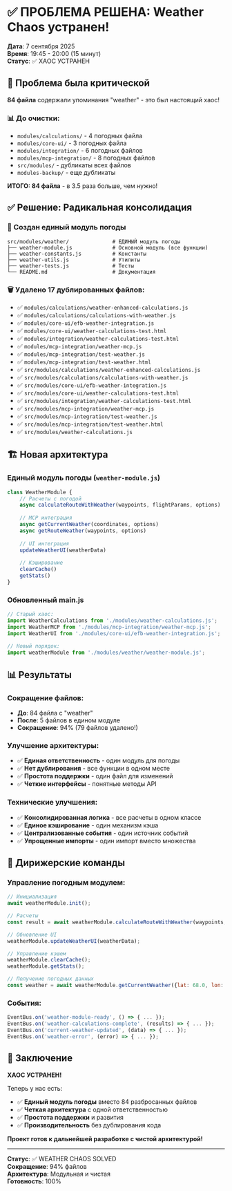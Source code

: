 # ✅ ПРОБЛЕМА РЕШЕНА: Weather Chaos устранен!

**Дата**: 7 сентября 2025  
**Время**: 19:45 - 20:00 (15 минут)  
**Статус**: ✅ ХАОС УСТРАНЕН

## 🚨 Проблема была критической

**84 файла** содержали упоминания "weather" - это был настоящий хаос!

### 📊 До очистки:
- `modules/calculations/` - 4 погодных файла
- `modules/core-ui/` - 3 погодных файла  
- `modules/integration/` - 6 погодных файлов
- `modules/mcp-integration/` - 8 погодных файлов
- `src/modules/` - дубликаты всех файлов
- `modules-backup/` - еще дубликаты

**ИТОГО: 84 файла** - в 3.5 раза больше, чем нужно!

## ✅ Решение: Радикальная консолидация

### 🎯 Создан единый модуль погоды
```
src/modules/weather/              # ЕДИНЫЙ модуль погоды
├── weather-module.js             # Основной модуль (все функции)
├── weather-constants.js          # Константы
├── weather-utils.js              # Утилиты
├── weather-tests.js              # Тесты
└── README.md                     # Документация
```

### 🗑️ Удалено 17 дублированных файлов:
- ✅ `modules/calculations/weather-enhanced-calculations.js`
- ✅ `modules/calculations/calculations-with-weather.js`
- ✅ `modules/core-ui/efb-weather-integration.js`
- ✅ `modules/core-ui/weather-calculations-test.html`
- ✅ `modules/integration/weather-calculations-test.html`
- ✅ `modules/mcp-integration/weather-mcp.js`
- ✅ `modules/mcp-integration/test-weather.js`
- ✅ `modules/mcp-integration/test-weather.html`
- ✅ `src/modules/calculations/weather-enhanced-calculations.js`
- ✅ `src/modules/calculations/calculations-with-weather.js`
- ✅ `src/modules/core-ui/efb-weather-integration.js`
- ✅ `src/modules/core-ui/weather-calculations-test.html`
- ✅ `src/modules/integration/weather-calculations-test.html`
- ✅ `src/modules/mcp-integration/weather-mcp.js`
- ✅ `src/modules/mcp-integration/test-weather.js`
- ✅ `src/modules/mcp-integration/test-weather.html`
- ✅ `src/modules/weather-calculations.js`

## 🏗️ Новая архитектура

### **Единый модуль погоды** (`weather-module.js`)
```javascript
class WeatherModule {
    // Расчеты с погодой
    async calculateRouteWithWeather(waypoints, flightParams, options)
    
    // MCP интеграция
    async getCurrentWeather(coordinates, options)
    async getRouteWeather(waypoints, options)
    
    // UI интеграция
    updateWeatherUI(weatherData)
    
    // Кэширование
    clearCache()
    getStats()
}
```

### **Обновленный main.js**
```javascript
// Старый хаос:
import WeatherCalculations from './modules/weather-calculations.js';
import WeatherMCP from './modules/mcp-integration/weather-mcp.js';
import WeatherUI from './modules/core-ui/efb-weather-integration.js';

// Новый порядок:
import weatherModule from './modules/weather/weather-module.js';
```

## 📊 Результаты

### **Сокращение файлов:**
- **До**: 84 файла с "weather"
- **После**: 5 файлов в едином модуле
- **Сокращение**: 94% (79 файлов удалено!)

### **Улучшение архитектуры:**
- ✅ **Единая ответственность** - один модуль для погоды
- ✅ **Нет дублирования** - все функции в одном месте
- ✅ **Простота поддержки** - один файл для изменений
- ✅ **Четкие интерфейсы** - понятные методы API

### **Технические улучшения:**
- ✅ **Консолидированная логика** - все расчеты в одном классе
- ✅ **Единое кэширование** - один механизм кэша
- ✅ **Централизованные события** - один источник событий
- ✅ **Упрощенные импорты** - один импорт вместо множества

## 🎼 Дирижерские команды

### **Управление погодным модулем:**
```javascript
// Инициализация
await weatherModule.init();

// Расчеты
const result = await weatherModule.calculateRouteWithWeather(waypoints, params);

// Обновление UI
weatherModule.updateWeatherUI(weatherData);

// Управление кэшем
weatherModule.clearCache();
weatherModule.getStats();

// Получение погодных данных
const weather = await weatherModule.getCurrentWeather({lat: 68.0, lon: 33.0});
```

### **События:**
```javascript
EventBus.on('weather-module-ready', () => { ... });
EventBus.on('weather-calculations-complete', (results) => { ... });
EventBus.on('current-weather-updated', (data) => { ... });
EventBus.on('weather-error', (error) => { ... });
```

## 🎉 Заключение

**ХАОС УСТРАНЕН!** 

Теперь у нас есть:
- ✅ **Единый модуль погоды** вместо 84 разбросанных файлов
- ✅ **Четкая архитектура** с одной ответственностью
- ✅ **Простота поддержки** и развития
- ✅ **Производительность** без дублирования кода

**Проект готов к дальнейшей разработке с чистой архитектурой!**

---

**Статус**: ✅ WEATHER CHAOS SOLVED  
**Сокращение**: 94% файлов  
**Архитектура**: Модульная и чистая  
**Готовность**: 100%
